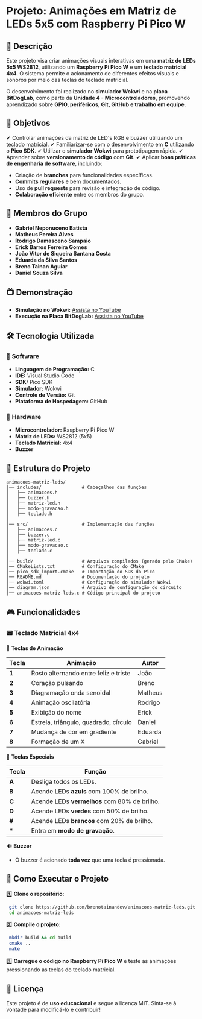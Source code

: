 # Projeto: Animações em Matriz de LEDs 5x5 com Raspberry Pi Pico W

## 📌 Descrição

Este projeto visa criar animações visuais interativas em uma **matriz de LEDs 5x5 WS2812**, utilizando um **Raspberry Pi Pico W** e um **teclado matricial 4x4**. O sistema permite o acionamento de diferentes efeitos visuais e sonoros por meio das teclas do teclado matricial.

O desenvolvimento foi realizado no **simulador Wokwi** e na **placa BitDogLab**, como parte da **Unidade 4 - Microcontroladores**, promovendo aprendizado sobre **GPIO, periféricos, Git, GitHub e trabalho em equipe**.

## 🎯 Objetivos

✔ Controlar animações da matriz de LED's RGB e buzzer utilizando um teclado matricial.
✔ Familiarizar-se com o desenvolvimento em **C** utilizando o **Pico SDK**.
✔ Utilizar o **simulador Wokwi** para prototipagem rápida.
✔ Aprender sobre **versionamento de código** com **Git**.
✔ Aplicar **boas práticas de engenharia de software**, incluindo:
  - Criação de **branches** para funcionalidades específicas.
  - **Commits regulares** e bem documentados.
  - Uso de **pull requests** para revisão e integração de código.
  - **Colaboração eficiente** entre os membros do grupo.

## 👥 Membros do Grupo

- **Gabriel Neponuceno Batista**
- **Matheus Pereira Alves**
- **Rodrigo Damasceno Sampaio**
- **Erick Barros Ferreira Gomes**
- **João Vitor de Siqueira Santana Costa**
- **Eduarda da Silva Santos**
- **Breno Tainan Aguiar**
- **Daniel Souza Silva**

## 📺 Demonstração

- **Simulação no Wokwi:** [Assista no YouTube](https://youtu.be/2M6z68MGXbE)
- **Execução na Placa BitDogLab:** [Assista no YouTube](https://youtu.be/2M6z68MGXbE)

## 🛠 Tecnologia Utilizada

### 🔹 **Software**
- **Linguagem de Programação:** C
- **IDE:** Visual Studio Code
- **SDK:** Pico SDK
- **Simulador:** Wokwi
- **Controle de Versão:** Git
- **Plataforma de Hospedagem:** GitHub

### 🔹 **Hardware**
- **Microcontrolador:** Raspberry Pi Pico W
- **Matriz de LEDs:** WS2812 (5x5)
- **Teclado Matricial:** 4x4
- **Buzzer**

## 📂 Estrutura do Projeto

```
animacoes-matriz-leds/
│── includes/               # Cabeçalhos das funções
│   ├── animacoes.h
│   ├── buzzer.h
│   ├── matriz-led.h
│   ├── modo-gravacao.h
│   ├── teclado.h
│
│── src/                    # Implementação das funções
│   ├── animacoes.c
│   ├── buzzer.c
│   ├── matriz-led.c
│   ├── modo-gravacao.c
│   ├── teclado.c
│
│── build/                  # Arquivos compilados (gerado pelo CMake)
│── CMakeLists.txt          # Configuração do CMake
│── pico_sdk_import.cmake   # Importação do SDK do Pico
│── README.md               # Documentação do projeto
│── wokwi.toml              # Configuração do simulador Wokwi
│── diagram.json            # Arquivo de configuração do circuito
│── animacoes-matriz-leds.c # Código principal do projeto
```

## 🎮 Funcionalidades

### 📟 **Teclado Matricial 4x4**

🔹 **Teclas de Animação**

| Tecla | Animação                              | Autor  |
|-------|--------------------------------|--------|
| **1** | Rosto alternando entre feliz e triste | João  |
| **2** | Coração pulsando                   | Breno  |
| **3** | Diagramação onda senoidal          | Matheus |
| **4** | Animação oscilatória              | Rodrigo |
| **5** | Exibição do nome                  | Erick  |
| **6** | Estrela, triângulo, quadrado, círculo | Daniel  |
| **7** | Mudança de cor em gradiente         | Eduarda |
| **8** | Formação de um X                  | Gabriel |

🔹 **Teclas Especiais**

| Tecla | Função |
|-------|-----------------------------|
| **A** | Desliga todos os LEDs. |
| **B** | Acende LEDs **azuis** com 100% de brilho. |
| **C** | Acende LEDs **vermelhos** com 80% de brilho. |
| **D** | Acende LEDs **verdes** com 50% de brilho. |
| **#** | Acende LEDs **brancos** com 20% de brilho. |
| **\*** | Entra em **modo de gravação**. |

🔊 **Buzzer**
- O buzzer é acionado **toda vez** que uma tecla é pressionada.

## 📝 Como Executar o Projeto

1️⃣ **Clone o repositório:**
```sh
 git clone https://github.com/brenotainandev/animacoes-matriz-leds.git
 cd animacoes-matriz-leds
```

2️⃣ **Compile o projeto:**
```sh
 mkdir build && cd build
 cmake ..
 make
```

3️⃣ **Carregue o código no Raspberry Pi Pico W** e teste as animações pressionando as teclas do teclado matricial.

## 📜 Licença

Este projeto é de **uso educacional** e segue a licença MIT. Sinta-se à vontade para modificá-lo e contribuir!

